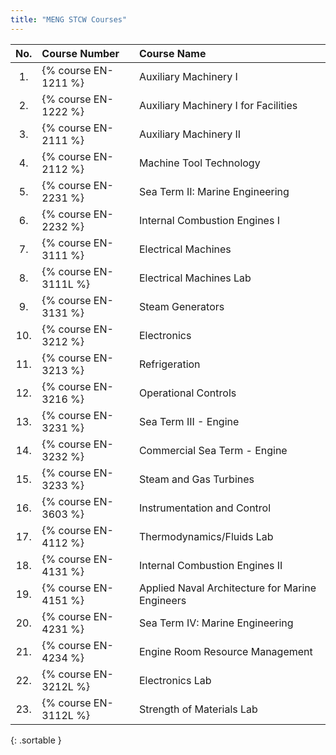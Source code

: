 ```yaml
---
title: "MENG STCW Courses" 
---
```


<div class='eighty' markdown='1' >

| No.   | Course Number | Course Name |
|:-----:|:--------------|:------------|
| 1. | {% course EN-1211 %} | Auxiliary Machinery I |
| 2. | {% course EN-1222 %} | Auxiliary Machinery I for Facilities |
| 3. | {% course EN-2111 %} | Auxiliary Machinery II |
| 4. | {% course EN-2112 %} | Machine Tool Technology |
| 5. | {% course EN-2231 %} | Sea Term II: Marine Engineering |
| 6. | {% course EN-2232 %} | Internal Combustion Engines I |
| 7. | {% course EN-3111 %} | Electrical Machines |
| 8. | {% course EN-3111L %} | Electrical Machines Lab |
| 9. | {% course EN-3131 %} | Steam Generators |
| 10. | {% course EN-3212 %} | Electronics |
| 11. | {% course EN-3213 %} | Refrigeration |
| 12. | {% course EN-3216 %} | Operational Controls |
| 13. | {% course EN-3231 %} | Sea Term III - Engine |
| 14. | {% course EN-3232 %} | Commercial Sea Term - Engine |
| 15. | {% course EN-3233 %} | Steam and Gas Turbines |
| 16. | {% course EN-3603 %} | Instrumentation and Control |
| 17. | {% course EN-4112 %} | Thermodynamics/Fluids Lab |
| 18. | {% course EN-4131 %} | Internal Combustion Engines II |
| 19. | {% course EN-4151 %} | Applied Naval Architecture for Marine Engineers |
| 20. | {% course EN-4231 %} | Sea Term IV: Marine Engineering |
| 21. | {% course EN-4234 %} | Engine Room Resource Management |
| 22. | {% course EN-3212L %} | Electronics Lab |
| 23. | {% course EN-3112L %} | Strength of Materials Lab |
{: .sortable }

</div>